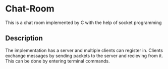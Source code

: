 # Chat-Room
  This is a chat room implemented by C with the help of socket programming

## Description
The implementation has a server and multiple clients can register in. Clients exchange messages by sending packets to the server and recieving from it. This can be done by entering terminal commands.  
